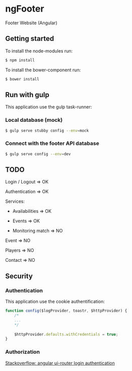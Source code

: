 # ngFooter
Footer Website (Angular)

## Getting started

To install the node-modules run:

```sh
$ npm install
```

To install the bower-component run:

```sh
$ bower install
```

## Run with gulp

This application use the gulp task-runner: 

### Local database (mock)

```sh
$ gulp serve stubby config --env=mock
```

### Connect with the footer API database

```sh
$ gulp serve config --env=dev
```

## TODO
Login / Logout => OK

Authentication => OK

Services:

  * Availabilities => OK
    
  * Events => OK
    
  * Monitoring match => NO
    
Event => NO

Players => NO

Contact => NO

## Security
### Authentication

This application use the cookie authentification: 

```javascript
function config($logProvider, toastr, $httpProvider) {
    /*
    ...
    */
    
    $httpProvider.defaults.withCredentials = true;
}
```

### Authorization

[Stackoverflow: angular ui-router login authentication](http://stackoverflow.com/questions/22537311/angular-ui-router-login-authentication)





